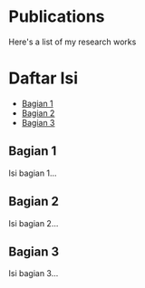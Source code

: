 # **Publications**
Here's a list of my research works

<!DOCTYPE html>
<html lang="en">
<head>
    <meta charset="UTF-8">
    <meta name="viewport" content="width=device-width, initial-scale=1.0">
    <title>Daftar Isi</title>
</head>
<body>

<h1>Daftar Isi</h1>

<ul>
    <li><a href="#section1">Bagian 1</a></li>
    <li><a href="#section2">Bagian 2</a></li>
    <li><a href="#section3">Bagian 3</a></li>
</ul>

<h2 id="section1">Bagian 1</h2>
<p>Isi bagian 1...</p>

<h2 id="section2">Bagian 2</h2>
<p>Isi bagian 2...</p>

<h2 id="section3">Bagian 3</h2>
<p>Isi bagian 3...</p>

